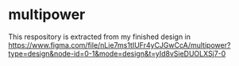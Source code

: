 # multipower
This respository is extracted from my finished design in https://www.figma.com/file/nLie7ms1tIUFr4yCJGwCcA/multipower?type=design&node-id=0-1&mode=design&t=yId8vSieDUOLXSj7-0
